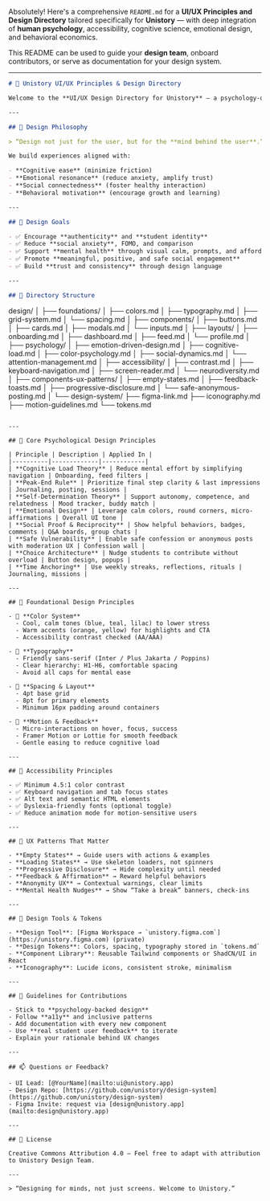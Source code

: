 Absolutely! Here's a comprehensive `README.md` for a **UI/UX Principles and Design Directory** tailored specifically for **Unistory** — with deep integration of **human psychology**, accessibility, cognitive science, emotional design, and behavioral economics.

This README can be used to guide your **design team**, onboard contributors, or serve as documentation for your design system.

---

```markdown
# 🎨 Unistory UI/UX Principles & Design Directory

Welcome to the **UI/UX Design Directory for Unistory** – a psychology-driven, student-first social platform. This guide outlines our core design principles, patterns, and best practices for creating interfaces that are intuitive, emotionally safe, inclusive, and purpose-driven.

---

## 🧠 Design Philosophy

> “Design not just for the user, but for the **mind behind the user**.”

We build experiences aligned with:

- **Cognitive ease** (minimize friction)
- **Emotional resonance** (reduce anxiety, amplify trust)
- **Social connectedness** (foster healthy interaction)
- **Behavioral motivation** (encourage growth and learning)

---

## 🎯 Design Goals

- ✅ Encourage **authenticity** and **student identity**
- ✅ Reduce **social anxiety**, FOMO, and comparison
- ✅ Support **mental health** through visual calm, prompts, and affordances
- ✅ Promote **meaningful, positive, and safe social engagement**
- ✅ Build **trust and consistency** through design language

---

## 🧩 Directory Structure

```

design/
│
├── foundations/
│   ├── colors.md
│   ├── typography.md
│   ├── grid-system.md
│   └── spacing.md
│
├── components/
│   ├── buttons.md
│   ├── cards.md
│   ├── modals.md
│   └── inputs.md
│
├── layouts/
│   ├── onboarding.md
│   ├── dashboard.md
│   ├── feed.md
│   └── profile.md
│
├── psychology/
│   ├── emotion-driven-design.md
│   ├── cognitive-load.md
│   ├── color-psychology.md
│   ├── social-dynamics.md
│   └── attention-management.md
│
├── accessibility/
│   ├── contrast.md
│   ├── keyboard-navigation.md
│   ├── screen-reader.md
│   └── neurodiversity.md
│
├── components-ux-patterns/
│   ├── empty-states.md
│   ├── feedback-toasts.md
│   ├── progressive-disclosure.md
│   └── safe-anonymous-posting.md
│
└── design-system/
├── figma-link.md
├── iconography.md
├── motion-guidelines.md
└── tokens.md

```

---

## 🧠 Core Psychological Design Principles

| Principle | Description | Applied In |
|----------|-------------|------------|
| **Cognitive Load Theory** | Reduce mental effort by simplifying navigation | Onboarding, feed filters |
| **Peak-End Rule** | Prioritize final step clarity & last impressions | Journaling, posting, sessions |
| **Self-Determination Theory** | Support autonomy, competence, and relatedness | Mood tracker, buddy match |
| **Emotional Design** | Leverage calm colors, round corners, micro-affirmations | Overall UI tone |
| **Social Proof & Reciprocity** | Show helpful behaviors, badges, comments | Q&A boards, group chats |
| **Safe Vulnerability** | Enable safe confession or anonymous posts with moderation UX | Confession wall |
| **Choice Architecture** | Nudge students to contribute without overload | Button design, popups |
| **Time Anchoring** | Use weekly streaks, reflections, rituals | Journaling, missions |

---

## 🎨 Foundational Design Principles

- 🔵 **Color System**
  - Cool, calm tones (blue, teal, lilac) to lower stress
  - Warm accents (orange, yellow) for highlights and CTA
  - Accessibility contrast checked (AA/AAA)

- 🔡 **Typography**
  - Friendly sans-serif (Inter / Plus Jakarta / Poppins)
  - Clear hierarchy: H1-H6, comfortable spacing
  - Avoid all caps for mental ease

- 🧱 **Spacing & Layout**
  - 4pt base grid
  - 8pt for primary elements
  - Minimum 16px padding around containers

- 🔁 **Motion & Feedback**
  - Micro-interactions on hover, focus, success
  - Framer Motion or Lottie for smooth feedback
  - Gentle easing to reduce cognitive load

---

## 🌈 Accessibility Principles

- ✅ Minimum 4.5:1 color contrast
- ✅ Keyboard navigation and tab focus states
- ✅ Alt text and semantic HTML elements
- ✅ Dyslexia-friendly fonts (optional toggle)
- ✅ Reduce animation mode for motion-sensitive users

---

## 💬 UX Patterns That Matter

- **Empty States** → Guide users with actions & examples
- **Loading States** → Use skeleton loaders, not spinners
- **Progressive Disclosure** → Hide complexity until needed
- **Feedback & Affirmation** → Reward helpful behaviors
- **Anonymity UX** → Contextual warnings, clear limits
- **Mental Health Nudges** → Show “Take a break” banners, check-ins

---

## 🎨 Design Tools & Tokens

- **Design Tool**: [Figma Workspace → `unistory.figma.com`](https://unistory.figma.com) (private)
- **Design Tokens**: Colors, spacing, typography stored in `tokens.md`
- **Component Library**: Reusable Tailwind components or ShadCN/UI in React
- **Iconography**: Lucide icons, consistent stroke, minimalism

---

## 📌 Guidelines for Contributions

- Stick to **psychology-backed design**
- Follow **a11y** and inclusive patterns
- Add documentation with every new component
- Use **real student user feedback** to iterate
- Explain your rationale behind UX changes

---

## 📫 Questions or Feedback?

- UI Lead: [@YourName](mailto:ui@unistory.app)
- Design Repo: [https://github.com/unistory/design-system](https://github.com/unistory/design-system)
- Figma Invite: request via [design@unistory.app](mailto:design@unistory.app)

---

## 📜 License

Creative Commons Attribution 4.0 – Feel free to adapt with attribution to Unistory Design Team.

---

> “Designing for minds, not just screens. Welcome to Unistory.”

